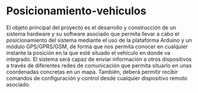 # Posicionamiento-vehiculos
El objeto principal del proyecto es el desarrollo y construcción de un sistema hardware y su software asociado que permita llevar a cabo el posicionamiento del sistema mediante el uso de la plataforma Arduino y un módulo GPS/GPRS/GSM, de forma que nos permita conocer en cualquier instante la posición en la que esté situado el vehículo en donde va integrado. El sistema será capaz de enviar información a otros dispositivos a través de diferentes redes de comunicación que permita situarlo en unas coordenadas concretas en un mapa. También, deberá permitir recibir comandos de configuración y control desde cualquier dispositivo remoto asociado.

